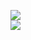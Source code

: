 [![](https://img.shields.io/badge/Made%20With-Github%20Spray-lightgrey.svg?style=for-the-badge&logo=github)](https://github.com/Annihil/github-spray#17816)  
[![](https://i.imgur.com/2DrTn0Z.gif)](https://github.com/Annihil/github-spray)
